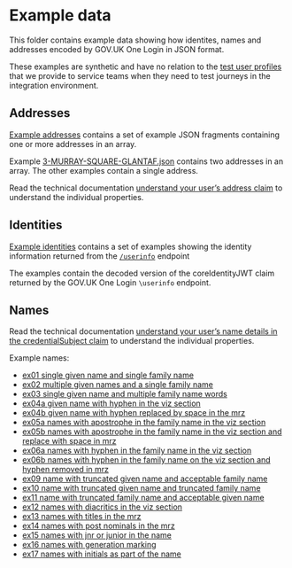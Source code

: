 # Example data

This folder contains example data showing how identites, names and addresses encoded by GOV.UK One Login in JSON format.

These examples are synthetic and have no relation to the [test user profiles](https://docs.sign-in.service.gov.uk/test-your-integration/using-integration-for-testing/#test-successful-user-journeys) that we provide to service teams when they need to test journeys in the integration environment.

## Addresses

[Example addresses](addresses) contains a set of example JSON fragments containing one or more addresses in an array.

Example [3-MURRAY-SQUARE-GLANTAF.json](addresses/3-MURRAY-SQUARE-GLANTAF.json) contains two addresses in an array. The other examples contain a single address.

Read the technical documentation [understand your user’s address claim](https://docs.sign-in.service.gov.uk/integrate-with-integration-environment/prove-users-identity/#understand-your-user-s-address-claim) to understand the individual properties.

## Identities

[Example identities](identities) contains a set of examples showing the identity information returned from the [`/userinfo`](https://docs.sign-in.service.gov.uk/integrate-with-integration-environment/authenticate-your-user/#retrieve-user-information) endpoint

The examples contain the decoded version of the coreIdentityJWT claim returned by the GOV.UK One Login `\userinfo` endpoint.

## Names

Read the technical documentation [understand your user’s name details in the credentialSubject claim](https://docs.sign-in.service.gov.uk/integrate-with-integration-environment/prove-users-identity/#understand-your-user-s-core-identity-claim) to understand the individual properties.

Example names:

- [ex01 single given name and single family name](names/ex01-single-given-name-and-single-family-name.json)
- [ex02 multiple given names and a single family name](names/ex02-multiple-given-names-and-a-single-family-name.json)
- [ex03 single given name and multiple family name words](names/ex03-single-given-name-and-multiple-family-name-words.json)
- [ex04a given name with hyphen in the viz section](names/ex04a-given-name-with-hyphen-in-the-viz-section.json)
- [ex04b given name with hyphen replaced by space in the mrz](names/ex04b-given-name-with-hyphen-replaced-by-space-in-the-mrz.json)
- [ex05a names with apostrophe in the family name in the viz section](names/ex05a-names-with-apostrophe-in-the-family-name-in-the-viz-section.json)
- [ex05b names with apostrophe in the family name in the viz section and replace with space in mrz](names/ex05b-names-with-apostrophe-in-the-family-name-in-the-viz-section-and-replace-with-space-in-mrz.json)
- [ex06a names with hyphen in the family name in the viz section](names/ex06a-names-with-hyphen-in-the-family-name-in-the-viz-section.json)
- [ex06b names with hyphen in the family name on the viz section and hyphen removed in mrz](names/ex06b-names-with-hyphen-in-the-family-name-on-the-viz-section-and-hyphen-removed-in-mrz.json)
- [ex09 name with truncated given name and acceptable family name](names/ex09-name-with-truncated-given-name-and-acceptable-family-name.json)
- [ex10 name with truncated given name and truncated family name](names/ex10-name-with-truncated-given-name-and-truncated-family-name.json)
- [ex11 name with truncated family name and acceptable given name](names/ex11-name-with-truncated-family-name-and-acceptable-given-name.json)
- [ex12 names with diacritics in the viz section](names/ex12-names-with-diacritics-in-the-viz-section.json)
- [ex13 names with titles in the mrz](names/ex13-names-with-titles-in-the-mrz.json)
- [ex14 names with post nominals in the mrz](names/ex14-names-with-post-nominals-in-the-mrz.json)
- [ex15 names with jnr or junior in the name](names/ex15-names-with-jnr-or-junior-in-the-name.json)
- [ex16 names with generation marking](names/ex16-names-with-generation-marking.json)
- [ex17 names with initials as part of the name](names/ex17-names-with-initials-as-part-of-the-name.json)
